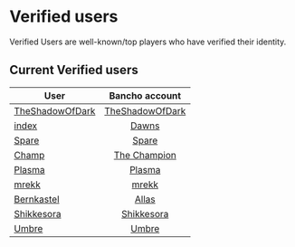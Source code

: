 # Verified users

Verified Users are well-known/top players who have verified their identity.


## Current Verified users

User | Bancho account
---|:---:
[TheShadowOfDark](https://osu.titanic.sh/u/64) | [TheShadowOfDark](https://osu.ppy.sh/users/5795337)
[index](https://osu.titanic.sh/u/82)            | [Dawns](https://osu.ppy.sh/users/4639477)
[Spare](https://osu.titanic.sh/u/92)            | [Spare](https://osu.ppy.sh/users/2204373)
[Champ](https://osu.titanic.sh/u/96)            | [The Champion](https://osu.ppy.sh/users/1719471)
[Plasma](https://osu.titanic.sh/u/191)          | [Plasma](https://osu.ppy.sh/users/10077431)
[mrekk](https://osu.titanic.sh/u/208)           | [mrekk](https://osu.ppy.sh/users/7562902)
[Bernkastel](https://osu.titanic.sh/u/267)      | [Allas](https://osu.ppy.sh/users/763872)
[Shikkesora](https://osu.titanic.sh/u/546)      | [Shikkesora](https://osu.ppy.sh/users/5382216)
[Umbre](https://osu.titanic.sh/u/1816) | [Umbre](https://osu.ppy.sh/users/2766034)
